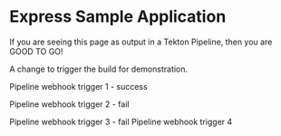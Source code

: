 # Express Sample Application

If you are seeing this page as output in a Tekton Pipeline, then you are GOOD TO GO!

A change to trigger the build for demonstration.

Pipeline webhook trigger 1 - success

Pipeline webhook trigger 2  - fail

Pipeline webhook trigger 3 - fail
Pipeline webhook trigger 4 
